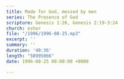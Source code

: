 ```yaml
---
title: Made for God, messed by men
series: The Presence of God
scripture: Genesis 1:26, Genesis 2:19-3:24
church: esher
file: "/1996/1996-08-25.mp3"
excerpt: ''
summary: ''
duration: '40:36'
length: "58995066"
date: 1996-08-25 00:00:00 +0000

---
```

